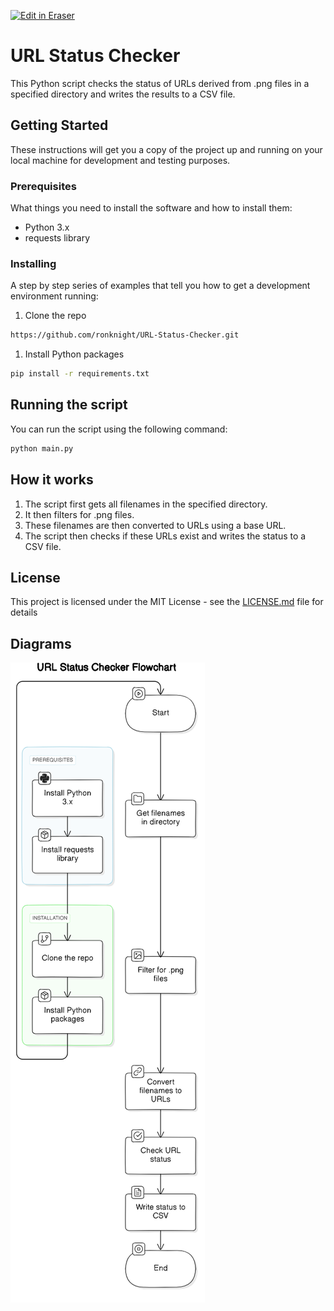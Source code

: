 <p><a target="_blank" href="https://app.eraser.io/workspace/AWvYFR98lTxhf0BDpSJg" id="edit-in-eraser-github-link"><img alt="Edit in Eraser" src="https://firebasestorage.googleapis.com/v0/b/second-petal-295822.appspot.com/o/images%2Fgithub%2FOpen%20in%20Eraser.svg?alt=media&amp;token=968381c8-a7e7-472a-8ed6-4a6626da5501"></a></p>

# URL Status Checker
This Python script checks the status of URLs derived from .png files in a specified directory and writes the results to a CSV file.

## Getting Started
These instructions will get you a copy of the project up and running on your local machine for development and testing purposes.

### Prerequisites
What things you need to install the software and how to install them:

- Python 3.x
- requests library
### Installing
A step by step series of examples that tell you how to get a development environment running:

1. Clone the repo
```bash
https://github.com/ronknight/URL-Status-Checker.git
```
1. Install Python packages
```bash
pip install -r requirements.txt
```
## Running the script
You can run the script using the following command:

```bash
python main.py
```
## How it works
1. The script first gets all filenames in the specified directory.
2. It then filters for .png files.
3. These filenames are then converted to URLs using a base URL.
4. The script then checks if these URLs exist and writes the status to a CSV file.
## License
This project is licensed under the MIT License - see the [﻿LICENSE.md](LICENSE.md) file for details


<!-- eraser-additional-content -->
## Diagrams
<!-- eraser-additional-files -->
<a href="/README-URL Status Checker Flowchart-1.eraserdiagram" data-element-id="zrtLB-2ARqsvX1xWMl0__"><img src="/.eraser/AWvYFR98lTxhf0BDpSJg___3Jivg2tjMecMlrHwbIVIBR8f7U03___---diagram----64ac59e6da5ac35305ae51dbf754c734-URL-Status-Checker-Flowchart.png" alt="" data-element-id="zrtLB-2ARqsvX1xWMl0__" /></a>
<!-- end-eraser-additional-files -->
<!-- end-eraser-additional-content -->
<!--- Eraser file: https://app.eraser.io/workspace/AWvYFR98lTxhf0BDpSJg --->